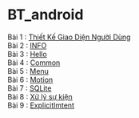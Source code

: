 # BT_android
Bài 1 : [Thiết Kế Giao Diện Người Dùng](https://github.com/chuong031120/BT-Thiet-ke-giao-dien-nguoi-dung)
</br>
Bài 2 : [INFO](https://github.com/chuong031120/INFO)
</br>
Bài 3 : [Hello](https://github.com/chuong031120/Hello123)
</br>
Bài 4 : [Common](https://github.com/chuong031120/CommonGesturesActivity)
</br>
Bài 5 : [Menu](https://github.com/chuong031120/Menu-Example)
</br>
Bài 6 : [Motion](https://github.com/chuong031120/Motion-Event)
</br>
Bài 7 : [SQLite](https://github.com/chuong031120/SQLite-Demo)
</br>
Bài 8 : [Xử lý sự kiện](https://github.com/chuong031120/BT-xulysukien)
</br>
Bài 9 : [Explicitlmtent](https://github.com/chuong031120/Explicitlmtent)
</br>
